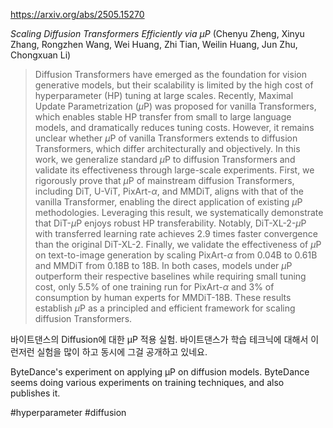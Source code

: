https://arxiv.org/abs/2505.15270

*Scaling Diffusion Transformers Efficiently via $μ$P* (Chenyu Zheng, Xinyu Zhang, Rongzhen Wang, Wei Huang, Zhi Tian, Weilin Huang, Jun Zhu, Chongxuan Li)

> Diffusion Transformers have emerged as the foundation for vision generative models, but their scalability is limited by the high cost of hyperparameter (HP) tuning at large scales. Recently, Maximal Update Parametrization ($\mu$P) was proposed for vanilla Transformers, which enables stable HP transfer from small to large language models, and dramatically reduces tuning costs. However, it remains unclear whether $\mu$P of vanilla Transformers extends to diffusion Transformers, which differ architecturally and objectively. In this work, we generalize standard $\mu$P to diffusion Transformers and validate its effectiveness through large-scale experiments. First, we rigorously prove that $\mu$P of mainstream diffusion Transformers, including DiT, U-ViT, PixArt-$\alpha$, and MMDiT, aligns with that of the vanilla Transformer, enabling the direct application of existing $\mu$P methodologies. Leveraging this result, we systematically demonstrate that DiT-$\mu$P enjoys robust HP transferability. Notably, DiT-XL-2-$\mu$P with transferred learning rate achieves 2.9 times faster convergence than the original DiT-XL-2. Finally, we validate the effectiveness of $\mu$P on text-to-image generation by scaling PixArt-$\alpha$ from 0.04B to 0.61B and MMDiT from 0.18B to 18B. In both cases, models under $\mu$P outperform their respective baselines while requiring small tuning cost, only 5.5% of one training run for PixArt-$\alpha$ and 3% of consumption by human experts for MMDiT-18B. These results establish $\mu$P as a principled and efficient framework for scaling diffusion Transformers.

바이트댄스의 Diffusion에 대한 μP 적용 실험. 바이트댄스가 학습 테크닉에 대해서 이런저런 실험을 많이 하고 동시에 그걸 공개하고 있네요.

<english>
ByteDance's experiment on applying μP on diffusion models. ByteDance seems doing various experiments on training techniques, and also publishes it.
</english>

#hyperparameter #diffusion 